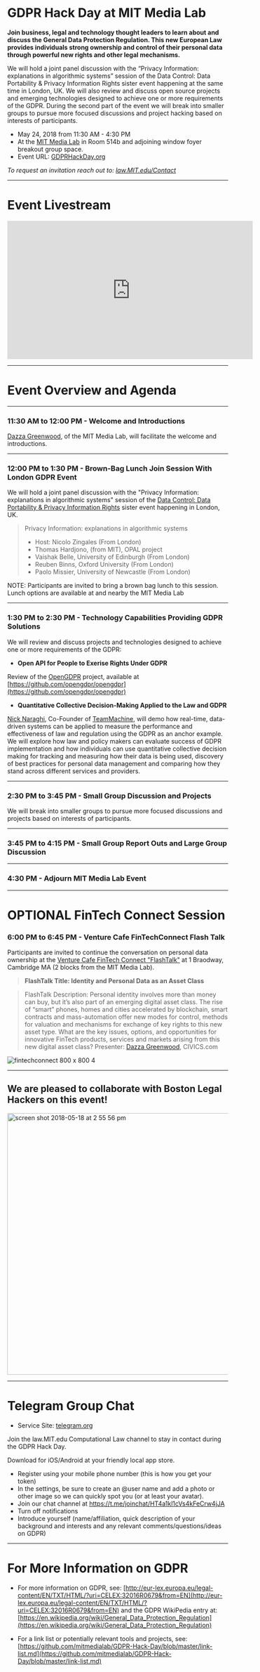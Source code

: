 # GDPR Hack Day at MIT Media Lab

**Join business, legal and technology thought leaders to learn about and discuss the General Data Protection Regulation.  This new European Law provides individuals strong ownership and control of their personal data through powerful new rights and other legal mechanisms.** 

We will hold a joint panel discussion with the “Privacy Information: explanations in algorithmic systems” session of the Data Control: Data Portability & Privacy Information Rights sister event happening at the same time in London, UK.  We will also review and discuss open source projects and emerging technologies designed to achieve one or more requirements of the GDPR. During the second part of the event we will break into smaller groups to pursue more focused discussions and project hacking based on interests of participants.  

* May 24, 2018 from 11:30 AM - 4:30 PM 
* At the [MIT Media Lab](https://www.media.mit.edu/contact/directions.html) in Room 514b and adjoining window foyer breakout group space.
* Event URL: [GDPRHackDay.org](http://gdprhackday.org)

*To request an invitation reach out to: [law.MIT.edu/Contact](https://law.mit.edu/contact)*

--------------------

# Event Livestream

<iframe width="560" height="315" src="https://www.youtube.com/embed/f3Hgtcuqjn4?rel=0&amp;controls=0&amp;showinfo=0" frameborder="0" allow="autoplay; encrypted-media" allowfullscreen></iframe>

--------------------

# Event Overview and Agenda

--------------------

### 11:30 AM to 12:00 PM - Welcome and Introductions

[Dazza Greenwood](http://law.mit.edu/dazza), of the MIT Media Lab, will facilitate the welcome and introductions.

--------------------

### 12:00 PM to 1:30 PM - Brown-Bag Lunch Join Session With London GDPR Event

We will hold a joint panel discussion with the "Privacy Information: explanations in algorithmic systems"
 session of the [Data Control: Data Portability & Privacy Information Rights](https://www.eventbrite.co.uk/e/data-control-data-portability-privacy-information-rights-tickets-43312231049) sister event happening in London, UK.
 
> Privacy Information: explanations in algorithmic systems
> * Host: Nicolo Zingales (From London)
> * Thomas Hardjono, (from MIT), OPAL project
> * Vaishak Belle, University of Edinburgh (From London)
> * Reuben Binns, Oxford University (From London)
> * Paolo Missier, University of Newcastle (From London)
 
NOTE: Participants are invited to bring a brown bag lunch to this session.  Lunch options are available at and nearby the MIT Media Lab 

--------------------

### 1:30 PM to 2:30 PM - Technology Capabilities Providing GDPR Solutions

We will review and discuss projects and technologies designed to achieve one or more requirements of the GDPR:

* **Open API for People to Exerise Rights Under GDPR**

Review of the [OpenGDPR](https://opengdpr.org) project, available at [https://github.com/opengdpr/opengdpr](https://github.com/opengdpr/opengdpr)

* **Quantitative Collective Decision-Making Applied to the Law and GDPR**

[Nick Naraghi](https://www.linkedin.com/in/nicknaraghi), Co-Founder of [TeamMachine](http://TeamMachine.ai), will demo how real-time, data-driven systems can be applied to measure the performance and effectiveness of law and regulation using the GDPR as an anchor example.  We will explore how law and policy makers can evaluate success of GDPR implementation and how individuals can use quantitative collective decision making for tracking and measuring how their data is being used, discovery of best practices for personal data management and comparing how they stand across different services and providers.  

--------------------

### 2:30 PM to 3:45 PM - Small Group Discussion and Projects

We will break into smaller groups to pursue more focused discussions and projects based on interests of participants.

--------------------

### 3:45 PM to 4:15 PM - Small Group Report Outs and Large Group Discussion

--------------------

### 4:30 PM - Adjourn MIT Media Lab Event

----------

# OPTIONAL FinTech Connect Session

### 6:00 PM to 6:45 PM - Venture Cafe FinTechConnect Flash Talk

Participants are invited to continue the conversation on personal data ownership at the [Venture Cafe FinTech Connect "FlashTalk"](http://vencaf.org/fintechconnect) at 1 Braodway, Cambridge MA (2 blocks from the MIT Media Lab).  

> **FlashTalk Title: Identity and Personal Data as an Asset Class**

> FlashTalk Description: Personal identity involves more than money can buy, but it’s also part of an emerging digital asset class. The rise of “smart” phones, homes and cities accelerated by blockchain, smart contracts and mass-automation offer new modes for control, methods for valuation and mechanisms for exchange of key rights to this new asset type. What are the key issues, options, and opportunities for innovative FinTech products, services and markets arising from this new digital asset class?
> Presenter: [Dazza Greenwood](http://dazzagreenwood.com), CIVICS.com

![fintechconnect 800 x 800 4](https://user-images.githubusercontent.com/2357755/40252211-a694f7ca-5aa9-11e8-857c-51dd93f9256e.png)

--------

## We are pleased to collaborate with Boston Legal Hackers on this event!

<img width="596" alt="screen shot 2018-05-18 at 2 55 56 pm" src="https://user-images.githubusercontent.com/2357755/40253091-75cafcfe-5aac-11e8-9ea1-c32422fba943.png">

-------

# Telegram Group Chat

* Service Site: [telegram.org](http://telegram.org)

Join the law.MIT.edu Computational Law channel to stay in contact during the GDPR Hack Day.

Download for iOS/Android at your friendly local app store.

* Register using your mobile phone number (this is how you get your token)
* In the settings, be sure to create an @user name and add a photo or other image so we can quickly spot you (or at least your avatar).
* Join our chat channel at https://t.me/joinchat/HT4a1kl1cVs4kFeCrw4jJA
* Turn off notifications 
* Introduce yourself (name/affiliation, quick description of your background and interests and any relevant comments/questions/ideas on GDPR)


---------

# For More Information on GDPR

* For more information on GDPR, see: [http://eur-lex.europa.eu/legal-content/EN/TXT/HTML/?uri=CELEX:32016R0679&from=EN](http://eur-lex.europa.eu/legal-content/EN/TXT/HTML/?uri=CELEX:32016R0679&from=EN) and the GDPR WikiPedia entry at: [https://en.wikipedia.org/wiki/General_Data_Protection_Regulation](https://en.wikipedia.org/wiki/General_Data_Protection_Regulation)

* For a link list or potentially relevant tools and projects, see: [https://github.com/mitmedialab/GDPR-Hack-Day/blob/master/link-list.md](https://github.com/mitmedialab/GDPR-Hack-Day/blob/master/link-list.md)

